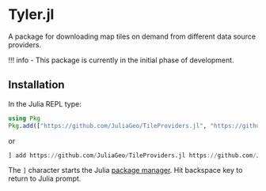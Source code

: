 # Tyler.jl

A package for downloading map tiles on demand from different data source providers.

!!! info
    - This package is currently in the initial phase of development.

## Installation

In the Julia REPL type:

```julia
using Pkg
Pkg.add(["https://github.com/JuliaGeo/TileProviders.jl", "https://github.com/JuliaGeo/MapTiles.jl", "https://github.com/MakieOrg/Tyler.jl.git"])
```

or

```julia
] add https://github.com/JuliaGeo/TileProviders.jl https://github.com/JuliaGeo/MapTiles.jl https://github.com/MakieOrg/Tyler.jl.git
```

The `]` character starts the Julia [package manager](https://docs.julialang.org/en/v1/stdlib/Pkg/). Hit backspace key to return to Julia prompt.
